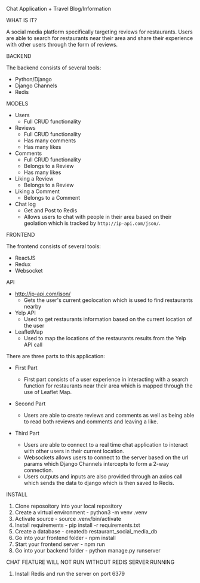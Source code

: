 Chat Application + Travel Blog/Information

WHAT IS IT?

A social media platform specifically targeting reviews for restaurants.
Users are able to search for restaurants near their area and share their experience with other users through the form of reviews.

BACKEND

The backend consists of several tools:

- Python/Django
- Django Channels
- Redis

MODELS

- Users
  - Full CRUD functionality
- Reviews
  - Full CRUD functionality
  - Has many comments
  - Has many likes
- Comments
  - Full CRUD functionality
  - Belongs to a Review
  - Has many likes
- Liking a Review
  - Belongs to a Review
- Liking a Comment
  - Belongs to a Comment
- Chat log
  - Get and Post to Redis
  - Allows users to chat with people in their area based on their geolation which is tracked by `http://ip-api.com/json/`.

FRONTEND

The frontend consists of several tools:

- ReactJS
- Redux
- Websocket

API

- http://ip-api.com/json/
  - Gets the user's current geolocation which is used to find restaurants nearby
- Yelp API
  - Used to get restaurants information based on the current location of the user
- LeafletMap
  - Used to map the locations of the restaurants results from the Yelp API call

There are three parts to this application:

- First Part

  - First part consists of a user experience in interacting with a search function for restaurants near their area which is mapped through the use of Leaflet Map.

- Second Part

  - Users are able to create reviews and comments as well as being able to read both reviews and comments and leaving a like.

- Third Part
  - Users are able to connect to a real time chat application to interact with other users in their current location.
  - Websockets allows users to connect to the server based on the url params which Django Channels intercepts to form a 2-way connection.
  - Users outputs and inputs are also provided through an axios call which sends the data to django which is then saved to Redis.

INSTALL

1. Clone reposoitory into your local repository
2. Create a virtual environment - python3 -m venv .venv
3. Activate source - source .venv/bin/activate
4. Install requirements - pip install -r requirements.txt
5. Create a database - createdb restaurant_social_media_db
6. Go into your frontend folder - npm install
7. Start your frontend server - npm run
8. Go into your backend folder - python manage.py runserver

CHAT FEATURE WILL NOT RUN WITHOUT REDIS SERVER RUNNING

1. Install Redis and run the server on port 6379
